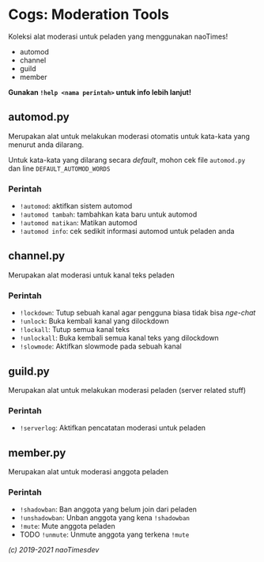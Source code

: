 # Cogs: Moderation Tools
Koleksi alat moderasi untuk peladen yang menggunakan naoTimes!

- automod
- channel
- guild
- member

**Gunakan `!help <nama perintah>` untuk info lebih lanjut!**

## automod.py
Merupakan alat untuk melakukan moderasi otomatis untuk kata-kata yang menurut anda dilarang.

Untuk kata-kata yang dilarang secara *default*, mohon cek file `automod.py` dan line `DEFAULT_AUTOMOD_WORDS`

### Perintah
- `!automod`: aktifkan sistem automod
- `!automod tambah`: tambahkan kata baru untuk automod
- `!automod matikan`: Matikan automod
- `!automod info`: cek sedikit informasi automod untuk peladen anda

## channel.py
Merupakan alat moderasi untuk kanal teks peladen

### Perintah
- `!lockdown`: Tutup sebuah kanal agar pengguna biasa tidak bisa *nge-chat*
- `!unlock`: Buka kembali kanal yang dilockdown
- `!lockall`: Tutup semua kanal teks
- `!unlockall`: Buka kembali semua kanal teks yang dilockdown
- `!slowmode`: Aktifkan slowmode pada sebuah kanal

## guild.py
Merupakan alat untuk melakukan moderasi peladen (server related stuff)

### Perintah
- `!serverlog`: Aktifkan pencatatan moderasi untuk peladen

## member.py
Merupakan alat untuk moderasi anggota peladen

### Perintah
- `!shadowban`: Ban anggota yang belum join dari peladen
- `!unshadowban`: Unban anggota yang kena `!shadowban`
- `!mute`: Mute anggota peladen
- TODO `!unmute`: Unmute anggota yang terkena `!mute`

*(c) 2019-2021 naoTimesdev*
